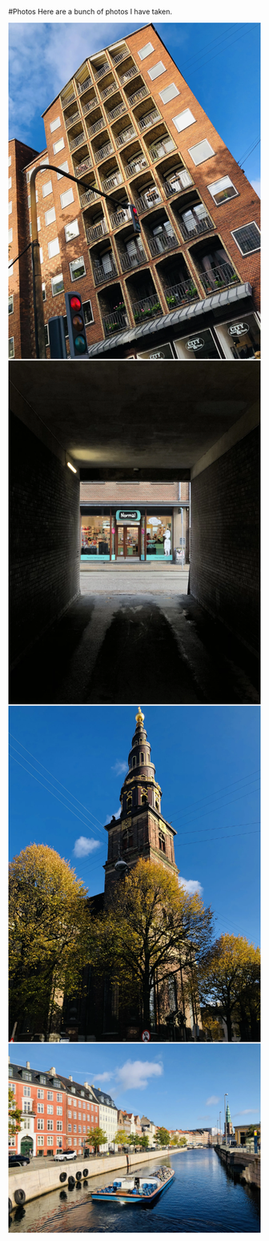 #Photos
Here are a bunch of photos I have taken.

<html lang="en">
<head>
  <meta charset="UTF-8">
  <meta name="viewport" content="width=device-width, initial-scale=1.0">
  <title>Image Gallery</title>
  <style>
    img {
      height: auto; /* Maintain aspect ratio */
      pointer-events: none;
    }
  </style>
</head>
<body>
  <!-- Your Image Gallery -->
<div id="cphgallery">
  <a href="photos/copenhagen/cph_1.webp">
    <img src="photos/copenhagen/cph_1.webp" alt="Copenhagen_image_1">
  </a>
  <a href="photos/copenhagen/cph_2.webp">
    <img src="photos/copenhagen/cph_2.webp" alt="Copenhagen_image_2">
  </a>
    <a href="photos/copenhagen/cph_6.webp">
    <img src="photos/copenhagen/cph_6.webp" alt="Copenhagen_image_1">
  </a>
  <a href="photos/copenhagen/cph_12.webp">
    <img src="photos/copenhagen/cph_12.webp" alt="Copenhagen_image_2">
  </a>
</div>
  <!-- JavaScript -->
  <script>
    document.querySelectorAll('img').forEach((img) => {
      img.onload = () => {
        if (img.naturalWidth > img.naturalHeight) {
          // Landscape
          img.style.width = '250px';
        } else {
          // Portrait
          img.style.width = '150px';
        }
      };
    }
    lightGallery(document.getElementById('cphgallery'), {
    download: false                                        
    });
  </script>
  
</body>
</html>
